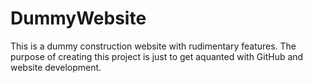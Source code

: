 # DummyWebsite
This is a dummy construction website with rudimentary features.
The purpose of creating this project is just to get aquanted with GitHub and website development.
